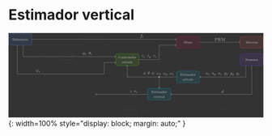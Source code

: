 # Estimador vertical

![Architecture - Vertical Estimator](images/architecture_vertical_estimator.svg){: width=100% style="display: block; margin: auto;" }

